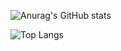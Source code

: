 
![Anurag's GitHub stats](https://github-readme-stats.vercel.app/api?username=edimilsonestevam&show_icons=true)

![Top Langs](https://github-readme-stats.vercel.app/api/top-langs/?username=edimilsonestevam&size_weight=0.5&count_weight=0.5)
